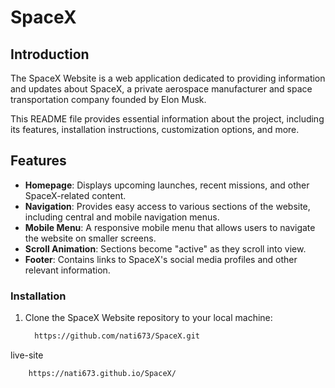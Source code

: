 # SpaceX

## Introduction

The SpaceX Website is a web application dedicated to providing information and updates about SpaceX, a private aerospace manufacturer and space transportation company founded by Elon Musk.

This README file provides essential information about the project, including its features, installation instructions, customization options, and more.

## Features

- **Homepage**: Displays upcoming launches, recent missions, and other SpaceX-related content.
- **Navigation**: Provides easy access to various sections of the website, including central and mobile navigation menus.
- **Mobile Menu**: A responsive mobile menu that allows users to navigate the website on smaller screens.
- **Scroll Animation**: Sections become "active" as they scroll into view.
- **Footer**: Contains links to SpaceX's social media profiles and other relevant information.

### Installation

1. Clone the SpaceX Website repository to your local machine:

   ```bash
     https://github.com/nati673/SpaceX.git
   
live-site 

 ```bash
     https://nati673.github.io/SpaceX/
